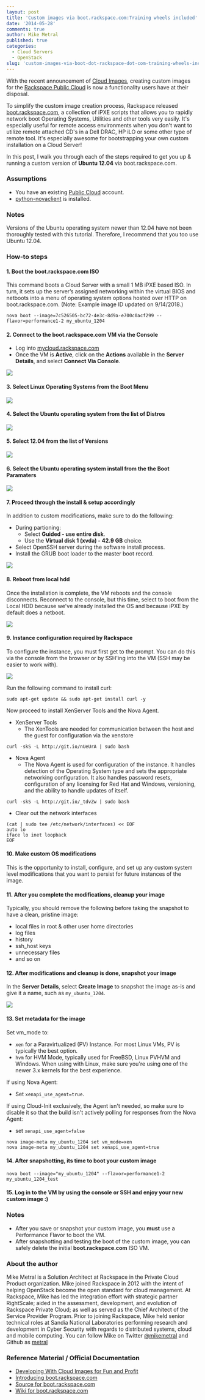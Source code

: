 ```yaml
---
layout: post
title: 'Custom images via boot.rackspace.com:Training wheels included'
date: '2014-05-28'
comments: true
author: Mike Metral
published: true
categories:
  - Cloud Servers
  - OpenStack
slug: 'custom-images-via-boot-dot-rackspace-dot-com-training-wheels-included'   
---
```


With the recent announcement of
[Cloud Images](http://www.rackspace.com/cloud/images/), creating custom images
for the [Rackspace Public Cloud](http://www.rackspace.com/cloud/servers)
is now a functionality users have at their disposal.

To simplify the custom image creation process, Rackspace released
[boot.rackspace.com](http://boot.rackspace.com), a collection of iPXE scripts
that allows you to rapidly network boot Operating Systems, Utilities and other
tools very easily. It's especially useful for remote access environments when
you don't want to utilize remote attached CD's in a Dell DRAC, HP iLO or some other
type of remote tool. It's especially awesome for bootstrapping your own custom
installation on a Cloud Server!

<!-- more -->

In this post, I walk you through each of the steps required to get you up &
running a custom version of __Ubuntu 12.04__ via boot.rackspace.com.

### Assumptions

* You have an existing [Public Cloud](http://mycloud.rackspace.com) account.
* [python-novaclient](http://www.rackspace.com/knowledge_center/article/installing-python-novaclient-on-linux-and-mac-os) is installed.

### Notes

Versions of the Ubuntu operating system newer than 12.04 have not been thoroughly tested with this tutorial.
Therefore, I recommend that you too use Ubuntu 12.04.

### How-to steps

#### 1. Boot the boot.rackspace.com ISO

This command boots a Cloud Server with a small 1 MB iPXE based ISO. In turn, it
sets up the server’s assigned networking within the virtual BIOS and
netboots into a menu of operating system options hosted over HTTP on
boot.rackspace.com. (Note: Example image ID updated on 9/14/2018.)

```
nova boot --image=7c526505-bc72-4e3c-8d9a-e700c0acf299 --flavor=performance1-2 my_ubuntu_1204
```

#### 2. Connect to the boot.rackspace.com VM via the Console

* Log into [mycloud.rackspace.com](http://mycloud.rackspace.com)
* Once the VM is **Active**, click on the **Actions** available in the **Server
  Details**, and select **Connect Via Console**.

![](connect_via_console.png)

#### 3. Select Linux Operating Systems from the Boot Menu

![](menu.png)

#### 4. Select the Ubuntu operating system from the list of Distros

![](distro.png)

#### 5. Select 12.04 from the list of Versions

![](version.png)

#### 6. Select the Ubuntu operating system install from the the Boot Paramaters

![](params.png)

#### 7. Proceed through the install & setup accordingly

In addition to custom modifications, make sure to do the following:

* During partioning:
  * Select **Guided - use entire disk**.
  * Use the **Virtual disk 1 (xvda) - 42.9 GB** choice.
* Select OpenSSH server during the software install process.
* Install the GRUB boot loader to the master boot record.

![](install.png)

#### 8. Reboot from local hdd

Once the installation is complete, the VM reboots and the console
disconnects. Reconnect to the console, but this time, select to boot
from the Local HDD because we've already installed the OS and because iPXE by
default does a netboot.

![](localboot.png)

#### 9. Instance configuration required by Rackspace

To configure the instance, you must first get to the prompt. You can do
this via the console from the browser or by SSH'ing into the VM (SSH may be easier to work
with).

![](os_console.png)

Run the following command to install curl:

```
sudo apt-get update && sudo apt-get install curl -y
```

Now proceed to install XenServer Tools and the Nova Agent.

* XenServer Tools
    * The XenTools are needed for communication between the host and the guest
      for configuration via the xenstore

```
curl -skS -L http://git.io/nUeUrA | sudo bash
```

* Nova Agent
    * The Nova Agent is used for configuration of the instance. It handles
      detection of the Operating System type and sets the appropriate
      networking configuration. It also handles password resets, configuration
      of any licensing for Red Hat and Windows, versioning, and the ability to
      handle updates of itself.

```
curl -skS -L http://git.io/_tdvZw | sudo bash
```

* Clear out the network interfaces

```
(cat | sudo tee /etc/network/interfaces) << EOF
auto lo
iface lo inet loopback
EOF
```

#### 10. Make custom OS modifications

This is the opportunity to install, configure, and set up any custom system level
modifications that you want to persist for future instances of the image.

#### 11. After you complete the modifications, cleanup your image

Typically, you should remove the following before taking the snapshot
to have a clean, pristine image:

* local files in root & other user home directories
* log files
* history
* ssh_host keys
* unnecessary files
* and so on

#### 12. After modifications and cleanup is done, snapshot your image

In the **Server Details**, select **Create Image** to snapshot the image as-is and
give it a name, such as `my_ubuntu_1204`.

![](create_image.png)

#### 13. Set metadata for the image

Set vm_mode to:

* `xen` for a Paravirtualized (PV) Instance. For most Linux VMs, PV is typically
    the best option.
* `hvm` for HVM Mode, typically used for FreeBSD, Linux PVHVM and Windows. When
    using with Linux, make sure you're using one of the newer 3.x kernels for the
    best experience.

If using Nova Agent:

* Set `xenapi_use_agent=true`.

If using Cloud-Init exclusively, the Agent isn't needed, so make sure to
disable it so that the build isn't actively polling for responses from the Nova
Agent:

* set `xenapi_use_agent=false`

```
nova image-meta my_ubuntu_1204 set vm_mode=xen
nova image-meta my_ubuntu_1204 set xenapi_use_agent=true
```

#### 14. After snapshotting, its time to boot your custom image

```
nova boot --image="my_ubuntu_1204" --flavor=performance1-2 my_ubuntu_1204_test
```

#### 15. Log in to the VM by using the console or SSH and enjoy your new custom image \:)

### Notes

* After you save or snapshot your custom image, you __must__ use a Performance
  Flavor to boot the VM.
* After snapshotting and testing the boot of the custom image, you can safely
  delete the initial **boot.rackspace.com** ISO VM.

### About the author

Mike Metral is a Solution Architect at Rackspace in the Private Cloud Product
organization. Mike joined Rackspace in 2012 with the intent of helping
OpenStack become the open standard for cloud management. At Rackspace, Mike has
led the integration effort with strategic partner RightScale; aided in the
assessment, development, and evolution of Rackspace Private Cloud; as well as
served as the Chief Architect of the Service Provider Program. Prior to joining
Rackspace, Mike held senior technical roles at Sandia National Laboratories
performing research and development in Cyber Security with regards to
distributed systems, cloud and mobile computing. You can follow Mike on Twitter
[@mikemetral](http://twitter.com/mikemetral) and Github as
[metral](http://github.com/metral)

### Reference Material / Official Documentation

* [Developing With Cloud Images for Fun and Profit](https://developer.rackspace.com/blog/announcing-cloud-images.html)
* [Introducing boot.rackspace.com](https://developer.rackspace.com/blog/introducing-boot-dot-rackspace-dot-com.html)
* [Source for boot.rackspace.com](https://github.com/rackerlabs/boot.rackspace.com)
* [Wiki for boot.rackspace.com](https://github.com/rackerlabs/boot.rackspace.com/wiki)
